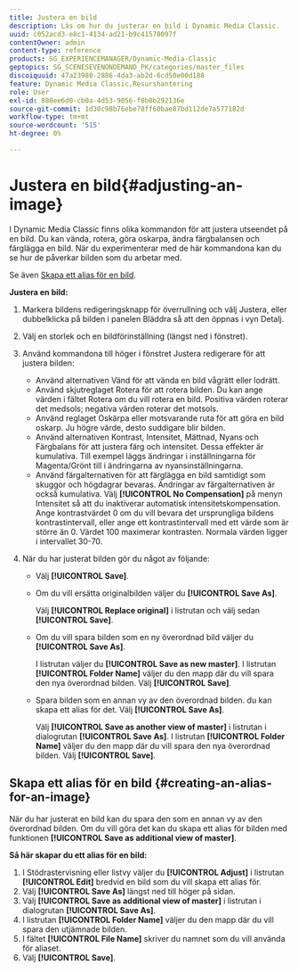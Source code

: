 ```yaml
---
title: Justera en bild
description: Läs om hur du justerar en bild i Dynamic Media Classic.
uuid: c052acd3-e8c1-4134-ad21-b9c41578097f
contentOwner: admin
content-type: reference
products: SG_EXPERIENCEMANAGER/Dynamic-Media-Classic
geptopics: SG_SCENESEVENONDEMAND_PK/categories/master_files
discoiquuid: 47a23980-2886-4da3-ab2d-6cd50e00d188
feature: Dynamic Media Classic,Resurshantering
role: User
exl-id: 880ee6d0-cb0a-4d53-9056-f0b8b292136e
source-git-commit: 1d30c98b76ebe78ff60bae87bd112de7a577182d
workflow-type: tm+mt
source-wordcount: '515'
ht-degree: 0%

---
```


# Justera en bild{#adjusting-an-image}

I Dynamic Media Classic finns olika kommandon för att justera utseendet på en bild. Du kan vända, rotera, göra oskarpa, ändra färgbalansen och färglägga en bild. När du experimenterar med de här kommandona kan du se hur de påverkar bilden som du arbetar med.

Se även [Skapa ett alias för en bild](adjusting-image.md#creating_an_alias_for_an_image).

**Justera en bild:**

1. Markera bildens redigeringsknapp för överrullning och välj Justera, eller dubbelklicka på bilden i panelen Bläddra så att den öppnas i vyn Detalj.
1. Välj en storlek och en bildförinställning (längst ned i fönstret).
1. Använd kommandona till höger i fönstret Justera redigerare för att justera bilden:

   * Använd alternativen Vänd för att vända en bild vågrätt eller lodrätt.
   * Använd skjutreglaget Rotera för att rotera bilden. Du kan ange värden i fältet Rotera om du vill rotera en bild. Positiva värden roterar det medsols; negativa värden roterar det motsols.
   * Använd reglaget Oskärpa eller motsvarande ruta för att göra en bild oskarp. Ju högre värde, desto suddigare blir bilden.
   * Använd alternativen Kontrast, Intensitet, Mättnad, Nyans och Färgbalans för att justera färg och intensitet. Dessa effekter är kumulativa. Till exempel läggs ändringar i inställningarna för Magenta/Grönt till i ändringarna av nyansinställningarna.
   * Använd färgalternativen för att färglägga en bild samtidigt som skuggor och högdagrar bevaras. Ändringar av färgalternativen är också kumulativa. Välj **[!UICONTROL No Compensation]** på menyn Intensitet så att du inaktiverar automatisk intensitetskompensation. Ange kontrastvärdet 0 om du vill bevara det ursprungliga bildens kontrastintervall, eller ange ett kontrastintervall med ett värde som är större än 0. Värdet 100 maximerar kontrasten. Normala värden ligger i intervallet 30-70.

1. När du har justerat bilden gör du något av följande:

   * Välj **[!UICONTROL Save]**.

   * Om du vill ersätta originalbilden väljer du **[!UICONTROL Save As]**.

      Välj **[!UICONTROL Replace original]** i listrutan och välj sedan **[!UICONTROL Save]**.

   * Om du vill spara bilden som en ny överordnad bild väljer du **[!UICONTROL Save As]**.

      I listrutan  väljer du **[!UICONTROL Save as new master]**.
I listrutan **[!UICONTROL Folder Name]** väljer du den mapp där du vill spara den nya överordnad bilden.
Välj **[!UICONTROL Save]**.

   * Spara bilden som en annan vy av den överordnad bilden. du kan skapa ett alias för det. Välj **[!UICONTROL Save As]**.

      Välj **[!UICONTROL Save as another view of master]** i listrutan i dialogrutan **[!UICONTROL Save As]**.
I listrutan **[!UICONTROL Folder Name]** väljer du den mapp där du vill spara den nya överordnad bilden.
Välj **[!UICONTROL Save]**.

## Skapa ett alias för en bild {#creating-an-alias-for-an-image}

När du har justerat en bild kan du spara den som en annan vy av den överordnad bilden. Om du vill göra det kan du skapa ett alias för bilden med funktionen **[!UICONTROL Save as additional view of master]**.

**Så här skapar du ett alias för en bild:**

1. I Stödrastervisning eller listvy väljer du **[!UICONTROL Adjust]** i listrutan **[!UICONTROL Edit]** bredvid en bild som du vill skapa ett alias för.
1. Välj **[!UICONTROL Save As]** längst ned till höger på sidan.
1. Välj **[!UICONTROL Save as additional view of master]** i listrutan i dialogrutan **[!UICONTROL Save As]**.
1. I listrutan **[!UICONTROL Folder Name]** väljer du den mapp där du vill spara den utjämnade bilden.
1. I fältet **[!UICONTROL File Name]** skriver du namnet som du vill använda för aliaset.
1. Välj **[!UICONTROL Save]**.
